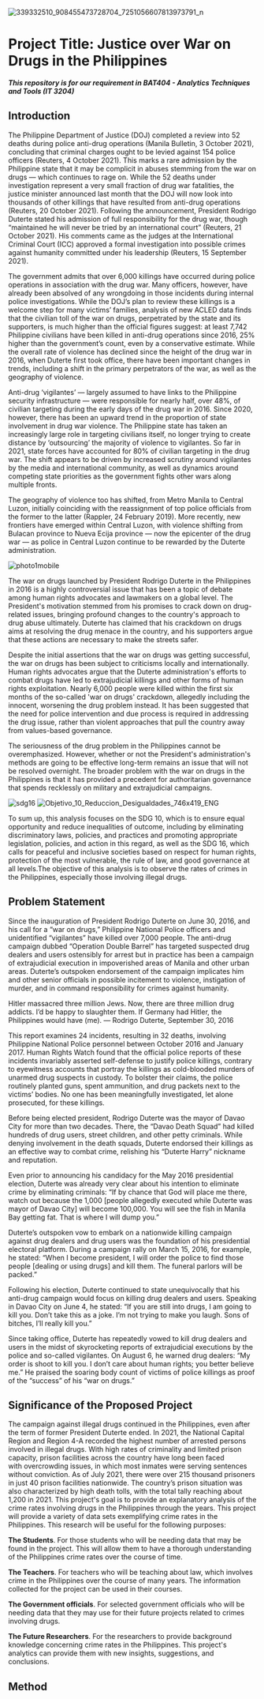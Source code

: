 ![339332510_908455473728704_7251056607813973791_n](https://user-images.githubusercontent.com/113661505/232488642-37402121-af58-4c57-9fc2-345588c3ac27.jpg)

# Project Title: Justice over War on Drugs in the Philippines
***This repository is for our requirement in BAT404 - Analytics Techniques and Tools (IT 3204)***

## Introduction
  The Philippine Department of Justice (DOJ) completed a review into 52 deaths during police anti-drug operations (Manila Bulletin, 3 October 2021), concluding that criminal charges ought to be levied against 154 police officers (Reuters, 4 October 2021). This marks a rare admission by the Philippine state that it may be complicit in abuses stemming from the war on drugs — which continues to rage on. While the 52 deaths under investigation represent a very small fraction of drug war fatalities, the justice minister announced last month that the DOJ will now look into thousands of other killings that have resulted from anti-drug operations (Reuters, 20 October 2021). Following the announcement, President Rodrigo Duterte stated his admission of full responsibility for the drug war, though “maintained he will never be tried by an international court” (Reuters, 21 October 2021). His comments came as the judges at the International Criminal Court (ICC) approved a formal investigation into possible crimes against humanity committed under his leadership (Reuters, 15 September 2021).

The government admits that over 6,000 killings have occurred during police operations in association with the drug war. Many officers, however, have already been absolved of any wrongdoing in those incidents during internal police investigations. While the DOJ’s plan to review these killings is a welcome step for many victims’ families, analysis of new ACLED data finds that the civilian toll of the war on drugs, perpetrated by the state and its supporters, is much higher than the official figures suggest: at least 7,742 Philippine civilians have been killed in anti-drug operations since 2016, 25% higher than the government’s count, even by a conservative estimate. While the overall rate of violence has declined since the height of the drug war in 2016, when Duterte first took office, there have been important changes in trends, including a shift in the primary perpetrators of the war, as well as the geography of violence. 

Anti-drug ‘vigilantes’ — largely assumed to have links to the Philippine security infrastructure — were responsible for nearly half, over 48%, of civilian targeting during the early days of the drug war in 2016. Since 2020, however, there has been an upward trend in the proportion of state involvement in drug war violence. The Philippine state has taken an increasingly large role in targeting civilians itself, no longer trying to create distance by ‘outsourcing’ the majority of violence to vigilantes. So far in 2021, state forces have accounted for 80% of civilian targeting in the drug war. The shift appears to be driven by increased scrutiny around vigilantes by the media and international community, as well as dynamics around competing state priorities as the government fights other wars along multiple fronts. 

The geography of violence too has shifted, from Metro Manila to Central Luzon, initially coinciding with the reassignment of top police officials from the former to the latter (Rappler, 24 February 2019). More recently, new frontiers have emerged within Central Luzon, with violence shifting from Bulacan province to Nueva Ecija province — now the epicenter of the drug war — as police in Central Luzon continue to be rewarded by the Duterte administration.

![photo1mobile](https://user-images.githubusercontent.com/113400436/232488618-cc14a092-b106-4cb5-9e91-dcdbcb0f1d26.jpg)

The war on drugs launched by President Rodrigo Duterte in the Philippines in 2016 is a highly controversial issue that has been a topic of debate among human rights advocates and lawmakers on a global level. The President's motivation stemmed from his promises to crack down on drug-related issues, bringing profound changes to the country's approach to drug abuse ultimately. Duterte has claimed that his crackdown on drugs aims at resolving the drug menace in the country, and his supporters argue that these actions are necessary to make the streets safer.

Despite the initial assertions that the war on drugs was getting successful, the war on drugs has been subject to criticisms locally and internationally. Human rights advocates argue that the Duterte administration's efforts to combat drugs have led to extrajudicial killings and other forms of human rights exploitation. Nearly 6,000 people were killed within the first six months of the so-called 'war on drugs' crackdown, allegedly including the innocent, worsening the drug problem instead. It has been suggested that the need for police intervention and due process is required in addressing the drug issue, rather than violent approaches that pull the country away from values-based governance.

The seriousness of the drug problem in the Philippines cannot be overemphasized. However, whether or not the President's administration's methods are going to be effective long-term remains an issue that will not be resolved overnight. The broader problem with the war on drugs in the Philippines is that it has provided a precedent for authoritarian governance that spends recklessly on military and extrajudicial campaigns.




![sdg16](https://user-images.githubusercontent.com/113400436/232473107-2ac14551-6d0a-4122-92cc-633012495bbc.jpg)
![Objetivo_10_Reduccion_Desigualdades_746x419_ENG](https://user-images.githubusercontent.com/113661505/232498779-ec7da3cb-dfe7-40f5-ba13-f285bdbff8eb.jpg)

To sum up, this analysis focuses on the SDG 10, which is to ensure equal opportunity and reduce inequalities of outcome, including by eliminating discriminatory laws, policies, and practices and promoting appropriate legislation, policies, and action in this regard, as well as the SDG 16, which calls for peaceful and inclusive societies based on respect for human rights, protection of the most vulnerable, the rule of law, and good governance at all levels.The objective of this analysis is to observe the rates of crimes in the Philippines, especially those involving illegal drugs.

## Problem Statement
Since the inauguration of President Rodrigo Duterte on June 30, 2016, and his call for a “war on drugs,” Philippine National Police officers and unidentified “vigilantes” have killed over 7,000 people. The anti-drug campaign dubbed “Operation Double Barrel” has targeted suspected drug dealers and users ostensibly for arrest but in practice has been a campaign of extrajudicial execution in impoverished areas of Manila and other urban areas. Duterte’s outspoken endorsement of the campaign implicates him and other senior officials in possible incitement to violence, instigation of murder, and in command responsibility for crimes against humanity.

Hitler massacred three million Jews. Now, there are three million drug addicts. I’d be happy to slaughter them. If Germany had Hitler, the Philippines would have (me). 
― Rodrigo Duterte, September 30, 2016

This report examines 24 incidents, resulting in 32 deaths, involving Philippine National Police personnel between October 2016 and January 2017. Human Rights Watch found that the official police reports of these incidents invariably asserted self-defense to justify police killings, contrary to eyewitness accounts that portray the killings as cold-blooded murders of unarmed drug suspects in custody. To bolster their claims, the police routinely planted guns, spent ammunition, and drug packets next to the victims’ bodies. No one has been meaningfully investigated, let alone prosecuted, for these killings.

Before being elected president, Rodrigo Duterte was the mayor of Davao City for more than two decades. There, the “Davao Death Squad” had killed hundreds of drug users, street children, and other petty criminals. While denying involvement in the death squads, Duterte endorsed their killings as an effective way to combat crime, relishing his “Duterte Harry” nickname and reputation.

Even prior to announcing his candidacy for the May 2016 presidential election, Duterte was already very clear about his intention to eliminate crime by eliminating criminals: “If by chance that God will place me there, watch out because the 1,000 [people allegedly executed while Duterte was mayor of Davao City] will become 100,000. You will see the fish in Manila Bay getting fat. That is where I will dump you.”

Duterte’s outspoken vow to embark on a nationwide killing campaign against drug dealers and drug users was the foundation of his presidential electoral platform. During a campaign rally on March 15, 2016, for example, he stated: “When I become president, I will order the police to find those people [dealing or using drugs] and kill them. The funeral parlors will be packed.”

Following his election, Duterte continued to state unequivocally that his anti-drug campaign would focus on killing drug dealers and users. Speaking in Davao City on June 4, he stated: “If you are still into drugs, I am going to kill you. Don’t take this as a joke. I’m not trying to make you laugh. Sons of bitches, I’ll really kill you.”

Since taking office, Duterte has repeatedly vowed to kill drug dealers and users in the midst of skyrocketing reports of extrajudicial executions by the police and so-called vigilantes. On August 6, he warned drug dealers: “My order is shoot to kill you. I don’t care about human rights; you better believe me.” He praised the soaring body count of victims of police killings as proof of the “success” of his “war on drugs.”

## Significance of the Proposed Project
The campaign against illegal drugs continued in the Philippines, even after the term of former President Duterte ended. In 2021, the National Capital Region and Region 4-A recorded the highest number of arrested persons involved in illegal drugs. With high rates of criminality and limited prison capacity, prison facilities across the country have long been faced with overcrowding issues, in which most inmates were serving sentences without conviction. As of July 2021, there were over 215 thousand prisoners in just 40 prison facilities nationwide. The country’s prison situation was also characterized by high death tolls, with the total tally reaching about 1,200 in 2021. This project's goal is to provide an explanatory analysis of the crime rates involving drugs in the Philippines through the years. This project will provide a variety of data sets exemplifying crime rates in the Philippines. This research will be useful for the following purposes:

**The Students**. For those students who will be needing data that may be found in the project. This will allow them to have a thorough understanding of the Philippines crime rates over the course of time.

**The Teachers**. For teachers who will be teaching about law, which involves crime in the Philippines over the course of many years. The information collected for the project can be used in their courses.

**The Government officials**. For selected government officials who will be needing data that they may use for their future projects related to crimes involving drugs.

**The Future Researchers**. For the researchers to provide background knowledge concerning crime rates in the Philippines. This project's analytics can provide them with new insights, suggestions, and conclusions.

## Method
